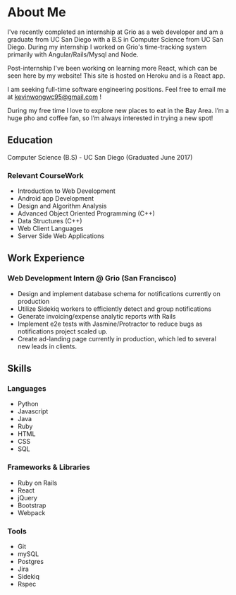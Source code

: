 # About Me

I've recently completed an internship at Grio as a web developer and am a graduate from UC San Diego with a B.S in Computer Science from UC San Diego.
During my internship I worked on Grio's time-tracking system primarily with Angular/Rails/Mysql and Node.

Post-internship I've been working on learning more React, which can be seen here by my website!
This site is hosted on Heroku and is a React app.

I am seeking full-time software engineering positions. Feel free to email me at <kevinwongwc95@gmail.com> !

During my free time I love to explore new places to eat in the Bay Area. I’m a huge pho and coffee fan, so I’m always interested in trying a new spot!

## Education

Computer Science (B.S) - UC San Diego (Graduated June 2017)

### Relevant CourseWork

- Introduction to Web Development
- Android app Development
- Design and Algorithm Analysis
- Advanced Object Oriented Programming (C++)
- Data Structures (C++)
- Web Client Languages
- Server Side Web Applications

## Work Experience

### Web Development Intern @ Grio (San Francisco)

- Design and implement database schema for notifications currently on production
- Utilize Sidekiq workers to efficiently detect and group notifications
- Generate invoicing/expense analytic reports with Rails
- Implement e2e tests with Jasmine/Protractor to reduce bugs as notifications project scaled up.
- Create ad-landing page currently in production, which led to several new leads in clients.


## Skills

### Languages
- Python
- Javascript
- Java
- Ruby
- HTML
- CSS
- SQL

### Frameworks & Libraries
- Ruby on Rails
- React
- jQuery
- Bootstrap
- Webpack

### Tools
- Git
- mySQL
- Postgres
- Jira
- Sidekiq
- Rspec
